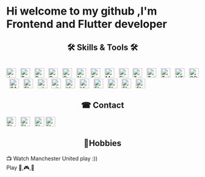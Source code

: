 <h1>Hi welcome to my github ,I'm Frontend and Flutter developer </h1>
<h2 align="center">🛠 Skills & Tools 🛠</h2>
<br>
<span><img src="https://img.shields.io/badge/JavaScript-F7DF1E?logo=javascript&logoColor=black" alt="JavaScript logo" title="JavaScript" height="25" /></span>
&nbsp;
<span><img src="https://img.shields.io/badge/TypeScript-007ACC?logo=typescript&logoColor=white" alt="TypeScript logo" title="TypeScript" height="25" /></span>
&nbsp;
<span><img src="https://img.shields.io/badge/ReactJS-282C34?logo=react&logoColor=61DAFB" alt="ReactJS logo" title="ReactJS" height="25" /></span>
&nbsp;
<span><img src="https://img.shields.io/badge/NextJS-282C34?logo=Next.js&logoColor=white" alt="ReactJS logo" title="ReactJS" height="25" /></span>
&nbsp;
<span><img src="https://img.shields.io/badge/Redux-593D88?logo=redux&logoColor=white" alt="Redux logo" title="Redux" height="25" /></span>
&nbsp;
<span><img src="https://img.shields.io/badge/Node.js-43853D?logo=node.js&logoColor=white" alt="Node.js logo" title="Node.js" height="25" /></span>
&nbsp;
<span><img src="https://img.shields.io/badge/Express-fff?logo=express&logoColor=black" alt="Express.js logo" title="Express.js" height="25" /></span>
&nbsp;
<span><img src="https://img.shields.io/badge/MongoDB-4EA94B?logo=mongodb&logoColor=white" alt="MongoDB logo" title="MongoDB" height="25" /></span>
&nbsp;
<span><img src="https://img.shields.io/badge/Firebase-039be5?logo=firebase&logoColor=FFCA28" alt="Firebase logo" title="Firebase" height="25" /></span>
&nbsp;
<span><img src="https://img.shields.io/badge/Tailwind%20CSS-282C34?logo=tailwind-css&logoColor=38B2AC" alt="TailwindCSS logo" title="TailwindCSS" height="25" /></span>
&nbsp;
<span><img src="https://img.shields.io/badge/jQuery-0769AD?logo=jquery&logoColor=white" alt="TailwindCSS logo" title="TailwindCSS" height="25" /></span>
&nbsp;
<span><img src="https://img.shields.io/badge/Bootstrap-563D7C?logo=bootstrap&logoColor=white" alt="TailwindCSS logo" title="TailwindCSS" height="25" /></span>
&nbsp;
<span><img src="https://img.shields.io/badge/HTML5-E34F26?logo=html5&logoColor=white" alt="HTML5 logo" title="HTML5" height="25" /></span>
&nbsp;
<span><img src="https://img.shields.io/badge/CSS3-1572B6?logo=css3&logoColor=white" alt="CSS3 logo" title="CSS3" height="25" /></span>
&nbsp;
<span><img src="https://img.shields.io/badge/Sass-CC6699?logo=sass&logoColor=white" alt="SASS logo" title="SASS" height="25" /></span>
&nbsp;
<span><img src="https://img.shields.io/badge/Styled%20Component-0d1117?logo=styledcomponents&logoColor=white" alt="Flutter logo" title="Flutter" height="25" /></span>
&nbsp;
<span><img src="https://img.shields.io/badge/Git-282C34?logo=git&logoColor=F05032" alt="git logo" title="Git" height="25" /></span>
&nbsp;
<span><img src="https://img.shields.io/badge/GitHub-282C34?logo=github&logoColor=white" alt="git logo" title="Git" height="25" /></span>
&nbsp;
<span><img src="https://img.shields.io/badge/VS%20Code-282C34?logo=visual-studio-code&logoColor=007ACC" alt="Visual Studio Code logo" title="Visual Studio Code" height="25" /></span>
&nbsp;
<span><img src="https://img.shields.io/badge/Python-1572B6?logo=python&logoColor=yellow" alt="Visual Studio Code logo" title="Python" height="25" /></span>
&nbsp;
<span><img src="https://img.shields.io/badge/Flutter-fff?logo=flutter&logoColor=blue" alt="Flutter logo" title="Flutter" height="25" /></span>
&nbsp;
<span><img src="https://img.shields.io/badge/Heroku-430098?logo=heroku&logoColor=white" alt="Flutter logo" title="Flutter" height="25" /></span>
&nbsp;
<span><img src="https://img.shields.io/badge/Debian-black?logo=debian&logoColor=purple" alt="Flutter logo" title="Flutter" height="25" /></span>
&nbsp
<span><img src="https://img.shields.io/badge/Figma-black?logo=figma" alt="Flutter logo" title="Flutter" height="25" /></span>

<h2 align=center> ☎ Contact</h2>
<span>
<a href='mailto:nghoangviet2000@gmail.com'style='text-decoration:none'>
<img src="https://img.shields.io/badge/Mail-red?logo=gmail&logoColor=white" alt="Flutter logo" title="Mail" height="25" />
</a>
</span>
&nbsp;
<span>
<a href='https://t.me/gordon_nguyen392'style='text-decoration:none'>
<img src="https://img.shields.io/badge/Telegram-blue?logo=telegram&logoColor=white" alt="Flutter logo" title="Telegram" height="25" />
</a>
</span>
&nbsp;
<span>
<a href='skype:live:.cid.46954c64d5b782d0'style='text-decoration:none'>
<img src="https://img.shields.io/badge/Skype-blue?logo=skype&logoColor=white" alt="Flutter logo" title="Skype" height="25" />
</a>
</span>
<a href='http://m.me/vietnh.dev'style='text-decoration:none'>
<img src="https://img.shields.io/badge/Messenger-#cb3fc9?logo=messenger&logoColor=white" alt="Flutter logo" title="Skype" height="25" />
</a>
<h2 align=center>🎉Hobbies</h2>
📺 Watch Manchester United play :)) </br>
Play 🎸,🎮,🎱</br>
       


